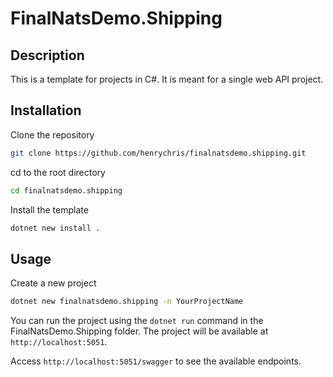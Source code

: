 # FinalNatsDemo.Shipping

## Description

This is a template for projects in C#. It is meant for a single web API project.

## Installation

Clone the repository  

```bash
git clone https://github.com/henrychris/finalnatsdemo.shipping.git
```

cd to the root directory  

```bash
cd finalnatsdemo.shipping
```

Install the template

```bash
dotnet new install .
```

## Usage

Create a new project

```bash
dotnet new finalnatsdemo.shipping -n YourProjectName
```

You can run the project using the `dotnet run` command in the FinalNatsDemo.Shipping folder. The project will be available at `http://localhost:5051`.

Access `http://localhost:5051/swagger` to see the available endpoints.
